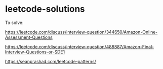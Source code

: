 # leetcode-solutions

To solve:

https://leetcode.com/discuss/interview-question/344650/Amazon-Online-Assessment-Questions


https://leetcode.com/discuss/interview-question/488887/Amazon-Final-Interview-Questions-or-SDE1


https://seanprashad.com/leetcode-patterns/
